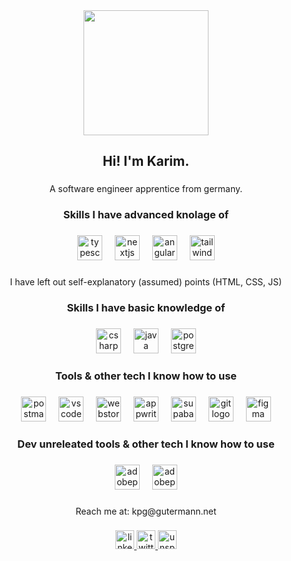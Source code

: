 <div align="center">
  <img height="200" src="https://pbs.twimg.com/profile_banners/1766051222274875392/1718971851/1500x500"  />
</div>

###

<h2 align="center">Hi! I'm Karim.</h2>

###

<p align="center">A software engineer apprentice from germany.</p>

###

<h3 align="center">Skills I have advanced knolage of</h3>

###

<div align="center">
  <img src="https://skillicons.dev/icons?i=ts" height="40" alt="typescript logo"  />
  <img width="12" />
  <img src="https://skillicons.dev/icons?i=nextjs" height="40" alt="nextjs logo"  />
  <img width="12" />
  <img src="https://skillicons.dev/icons?i=angular" height="40" alt="angularjs logo"  />
  <img width="12" />
  <img src="https://skillicons.dev/icons?i=tailwind" height="40" alt="tailwindcss logo"  />
</div>

###

<p align="center">I have left out self-explanatory (assumed) points (HTML, CSS, JS)</p>

###

<h3 align="center">Skills I have basic knowledge of</h3>

###

<div align="center">
  <img src="https://skillicons.dev/icons?i=cs" height="40" alt="csharp logo"  />
  <img width="12" />
  <img src="https://skillicons.dev/icons?i=java" height="40" alt="java logo"  />
  <img width="12" />
  <img src="https://skillicons.dev/icons?i=postgres" height="40" alt="postgresql logo"  />
</div>

###

<h3 align="center">Tools & other tech I know how to use</h3>

###

<div align="center">
  <img src="https://skillicons.dev/icons?i=postman" height="40" alt="postman logo"  />
  <img width="12" />
  <img src="https://skillicons.dev/icons?i=vscode" height="40" alt="vscode logo"  />
  <img width="12" />
  <img src="https://cdn.jsdelivr.net/gh/devicons/devicon/icons/webstorm/webstorm-original.svg" height="40" alt="webstorm logo"  />
  <img width="12" />
  <img src="https://skillicons.dev/icons?i=appwrite" height="40" alt="appwrite logo"  />
  <img width="12" />
  <img src="https://skillicons.dev/icons?i=supabase" height="40" alt="supabase logo"  />
  <img width="12" />
  <img src="https://skillicons.dev/icons?i=git" height="40" alt="git logo"  />
  <img width="12" />
  <img src="https://cdn.jsdelivr.net/gh/devicons/devicon/icons/figma/figma-original.svg" height="40" alt="figma logo"  />
</div>

###

<h3 align="center">Dev unreleated tools & other tech I know how to use</h3>

###

<div align="center">
  <img src="https://skillicons.dev/icons?i=ps" height="40" alt="adobephotoshop logo"  />
  <img width="12" />
  <img src="https://skillicons.dev/icons?i=pr" height="40" alt="adobepremierepro logo"  />
</div>

###

<p align="center">Reach me at: kpg@gutermann.net</p>

###

<div align="center">
  <a href="https://www.linkedin.com/in/karim-gutermann-9344162b9/" target="_blank">
    <img src="https://img.shields.io/static/v1?message=LinkedIN&logo=linkedin&label=&color=gray&logoColor=lightgray&labelColor=&style=for-the-badge" height="30" alt="linkedin logo"  />
  </a>
  <a href="https://x.com/Gtrmnn" target="_blank">
    <img src="https://img.shields.io/static/v1?message=Twitter&logo=twitter&label=&color=gray&logoColor=white&labelColor=&style=for-the-badge" height="30" alt="twitter logo"  />
  </a>
  <a href="https://unsplash.com/de/@karimg" target="_blank">
    <img src="https://img.shields.io/static/v1?message=Unsplash&logo=unsplash&label=&color=gray&logoColor=lightgray&labelColor=&style=for-the-badge" height="30" alt="unsplash logo"  />
  </a>
</div>

###
